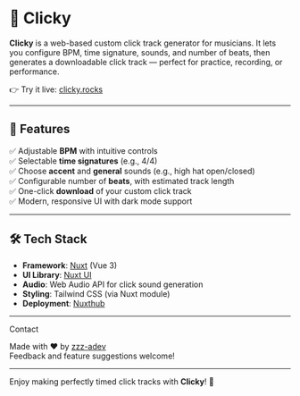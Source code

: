 
# 🥁 Clicky

**Clicky** is a web-based custom click track generator for musicians. It lets you configure BPM, time signature, sounds, and number of beats, then generates a downloadable click track — perfect for practice, recording, or performance.

👉 Try it live: [clicky.rocks](https://clicky.rocks)

---

## 🎨 Features

✅ Adjustable **BPM** with intuitive controls  
✅ Selectable **time signatures** (e.g., 4/4)  
✅ Choose **accent** and **general** sounds (e.g., high hat open/closed)  
✅ Configurable number of **beats**, with estimated track length  
✅ One-click **download** of your custom click track  
✅ Modern, responsive UI with dark mode support

---

## 🛠️ Tech Stack

- **Framework**: [Nuxt](https://nuxt.com/) (Vue 3)
- **UI Library**: [Nuxt UI](https://ui.nuxt.com/)
- **Audio**: Web Audio API for click sound generation
- **Styling**: Tailwind CSS (via Nuxt module)
- **Deployment**: [Nuxthub](https://nuxthub.com/)

---

Contact

Made with ❤️ by [zzz-adev](https://github.com/zzz-adev)  
Feedback and feature suggestions welcome!

---

Enjoy making perfectly timed click tracks with **Clicky**! 🥁
